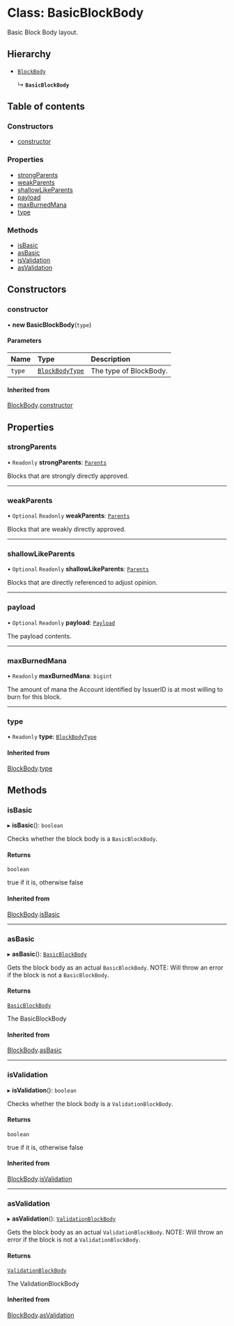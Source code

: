 # Class: BasicBlockBody

Basic Block Body layout.

## Hierarchy

- [`BlockBody`](BlockBody.md)

  ↳ **`BasicBlockBody`**

## Table of contents

### Constructors

- [constructor](BasicBlockBody.md#constructor)

### Properties

- [strongParents](BasicBlockBody.md#strongparents)
- [weakParents](BasicBlockBody.md#weakparents)
- [shallowLikeParents](BasicBlockBody.md#shallowlikeparents)
- [payload](BasicBlockBody.md#payload)
- [maxBurnedMana](BasicBlockBody.md#maxburnedmana)
- [type](BasicBlockBody.md#type)

### Methods

- [isBasic](BasicBlockBody.md#isbasic)
- [asBasic](BasicBlockBody.md#asbasic)
- [isValidation](BasicBlockBody.md#isvalidation)
- [asValidation](BasicBlockBody.md#asvalidation)

## Constructors

### constructor

• **new BasicBlockBody**(`type`)

#### Parameters

| Name | Type | Description |
| :------ | :------ | :------ |
| `type` | [`BlockBodyType`](../enums/BlockBodyType.md) | The type of BlockBody. |

#### Inherited from

[BlockBody](BlockBody.md).[constructor](BlockBody.md#constructor)

## Properties

### strongParents

• `Readonly` **strongParents**: [`Parents`](../api_ref.md#parents)

Blocks that are strongly directly approved.

___

### weakParents

• `Optional` `Readonly` **weakParents**: [`Parents`](../api_ref.md#parents)

Blocks that are weakly directly approved.

___

### shallowLikeParents

• `Optional` `Readonly` **shallowLikeParents**: [`Parents`](../api_ref.md#parents)

Blocks that are directly referenced to adjust opinion.

___

### payload

• `Optional` `Readonly` **payload**: [`Payload`](Payload.md)

The payload contents.

___

### maxBurnedMana

• `Readonly` **maxBurnedMana**: `bigint`

The amount of mana the Account identified by IssuerID is at most
willing to burn for this block.

___

### type

• `Readonly` **type**: [`BlockBodyType`](../enums/BlockBodyType.md)

#### Inherited from

[BlockBody](BlockBody.md).[type](BlockBody.md#type)

## Methods

### isBasic

▸ **isBasic**(): `boolean`

Checks whether the block body is a `BasicBlockBody`.

#### Returns

`boolean`

true if it is, otherwise false

#### Inherited from

[BlockBody](BlockBody.md).[isBasic](BlockBody.md#isbasic)

___

### asBasic

▸ **asBasic**(): [`BasicBlockBody`](BasicBlockBody.md)

Gets the block body as an actual `BasicBlockBody`.
NOTE: Will throw an error if the block is not a `BasicBlockBody`.

#### Returns

[`BasicBlockBody`](BasicBlockBody.md)

The BasicBlockBody

#### Inherited from

[BlockBody](BlockBody.md).[asBasic](BlockBody.md#asbasic)

___

### isValidation

▸ **isValidation**(): `boolean`

Checks whether the block body is a `ValidationBlockBody`.

#### Returns

`boolean`

true if it is, otherwise false

#### Inherited from

[BlockBody](BlockBody.md).[isValidation](BlockBody.md#isvalidation)

___

### asValidation

▸ **asValidation**(): [`ValidationBlockBody`](ValidationBlockBody.md)

Gets the block body as an actual `ValidationBlockBody`.
NOTE: Will throw an error if the block is not a `ValidationBlockBody`.

#### Returns

[`ValidationBlockBody`](ValidationBlockBody.md)

The ValidationBlockBody

#### Inherited from

[BlockBody](BlockBody.md).[asValidation](BlockBody.md#asvalidation)
